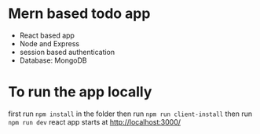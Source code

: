 # Mern based todo app
- React based app
- Node and Express
- session based authentication
- Database: MongoDB

# To run the app locally
first run `npm install` in the folder
then run `npm run client-install`
then run `npm run dev`
react app starts at [http://localhost:3000/](http://localhost:3000/)